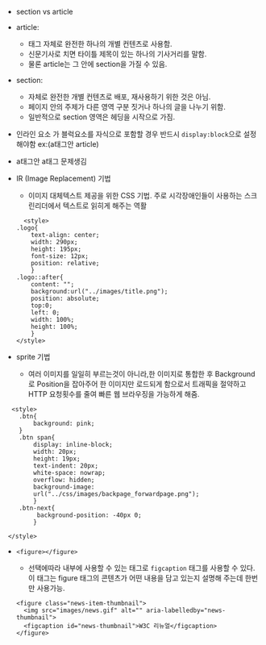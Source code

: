 


 * section vs article

- article:
   - 태그 자체로 완전한 하나의 개별 컨텐츠로 사용함.
   - 신문기사로 치면 타이틀 제목이 있는 하나의 기사거리를 말함.
   - 물론 article는 그 안에 section을 가질 수 있음.  

 - section:
    - 자체로 완전한 개별 컨텐츠로 배포, 재사용하기 위한 것은 아님.
    - 페이지 안의 주제가 다른 영역 구분 짓거나 하나의 글을 나누기 위함.
    - 일반적으로 section 영역은 헤딩을 시작으로 가짐.

* 인라인 요소 가 블럭요소를 자식으로 포함할 경우 반드시             `display:block`으로 설정해야함
  ex:(a태그안 article)

* a태그안 a태그 문제생김

* IR (Image Replacement) 기법

  - 이미지 대체텍스트 제공을 위한 CSS 기법. 주로 시각장애인들이 사용하는 스크린리더에서 텍스트로 읽히게 해주는 역활
  ```
    <style>
  .logo{
      text-align: center;
      width: 290px;
      height: 195px;
      font-size: 12px;
      position: relative;
      }
  .logo::after{
      content: "";
      background:url("../images/title.png");
      position: absolute;
      top:0;
      left: 0;
      width: 100%;
      height: 100%;
      }
  </style>
  ```
  
 

* sprite 기법

   - 여러 이미지를 일일히 부르는것이 아니라,한 이미지로 통합한 후 Background로 Position을 잡아주어 한 이미지만 로드되게 함으로서 트래픽을 절약하고 HTTP 요청횟수를 줄여 빠른 웹 브라우징을 가능하게 해줌.
```
  <style>
    .btn{
        background: pink;
    }
    .btn span{
        display: inline-block;
        width: 20px;
        height: 19px;
        text-indent: 20px;
        white-space: nowrap;
        overflow: hidden;
        background-image: 
        url("../css/images/backpage_forwardpage.png");
        }
    .btn-next{
         background-position: -40px 0;
        }
    
 </style>
```
* `<figure></figure>`
   - 선택에따라 내부에 사용할 수 있는 태그로 `figcaption` 태그를 사용할 수 있다. 이 태그는 figure 태그의 콘텐츠가 어떤 내용을 담고 있는지 설명해 주는데 한번만 사용가능. 

   ```
   <figure class="news-item-thumbnail">
     <img src="images/news.gif" alt="" aria-labelledby="news-thumbnail">
     <figcaption id="news-thumbnail">W3C 리뉴얼</figcaption>
  </figure>
  ```





 






